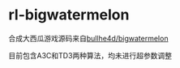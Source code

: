 # rl-bigwatermelon

合成大西瓜游戏源码来自[bullhe4d/bigwatermelon](https://github.com/bullhe4d/bigwatermelon)

目前包含A3C和TD3两种算法，均未进行超参数调整